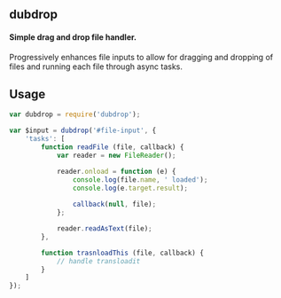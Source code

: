## dubdrop

#### Simple drag and drop file handler.

Progressively enhances file inputs to allow for dragging and dropping of files and running 
each file through async tasks.

## Usage

```js
var dubdrop = require('dubdrop');

var $input = dubdrop('#file-input', {
    'tasks': [
        function readFile (file, callback) {
            var reader = new FileReader();

            reader.onload = function (e) {
                console.log(file.name, ' loaded');
                console.log(e.target.result);
                
                callback(null, file);
            };

            reader.readAsText(file);
        },

        function trasnloadThis (file, callback) {
            // handle transloadit
        }
    ]
});
```
